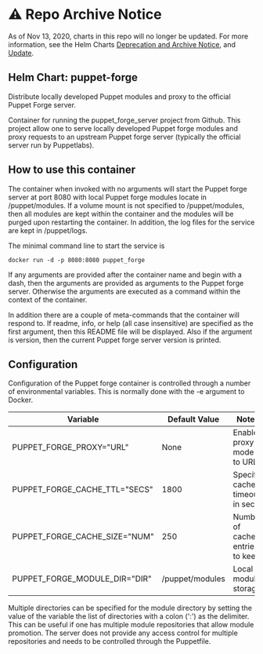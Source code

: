 # ⚠️ Repo Archive Notice

As of Nov 13, 2020, charts in this repo will no longer be updated.
For more information, see the Helm Charts [Deprecation and Archive Notice](https://github.com/helm/charts#%EF%B8%8F-deprecation-and-archive-notice), and [Update](https://helm.sh/blog/charts-repo-deprecation/).

Helm Chart: puppet-forge
-----------------------
Distribute locally developed Puppet modules and proxy to the official Puppet Forge server.

Container for running the puppet_forge_server project from Github. This
project allow one to serve locally developed Puppet forge modules and
proxy requests to an upstream Puppet forge server (typically the official
server run by Puppetlabs).

How to use this container
-------------------------
The container when invoked with no arguments will start the Puppet forge
server at port 8080 with local Puppet forge modules locate in /puppet/modules.
If a volume mount is not specified to /puppet/modules, then all modules are
kept within the container and the modules will be purged upon restarting
the container. In addition, the log files for the service are kept in
/puppet/logs.

The minimal command line to start the service is
````
docker run -d -p 8080:8080 puppet_forge
````

If any arguments are provided after the container name and begin with a dash,
then the arguments are provided as arguments to the Puppet forge server.
Otherwise the arguments are executed as a command within the context of the
container.

In addition there are a couple of meta-commands that the container will
respond to. If readme, info, or help (all case insensitive) are specified
as the first argument, then this README file will be displayed. Also if
the argument is version, then the current Puppet forge server version is
printed.

Configuration
-------------
Configuration of the Puppet forge container is controlled through a number
of environmental variables. This is normally done with the -e argument to
Docker.

Variable                      | Default Value | Notes
------------------------------|---------------|--------------------------------
PUPPET_FORGE_PROXY="URL"      | None          | Enable proxy mode to URL
PUPPET_FORGE_CACHE_TTL="SECS" | 1800          | Specify cache timeout in secs
PUPPET_FORGE_CACHE_SIZE="NUM" | 250           | Number of cache entries to keep
PUPPET_FORGE_MODULE_DIR="DIR" | /puppet/modules | Local module storage

Multiple directories can be specified for the module directory by setting the
value of the variable the list of directories with a colon (':') as the
delimiter. This can be useful if one has multiple module repositories that
allow module promotion. The server does not provide any access control for
multiple repositories and needs to be controlled through the Puppetfile.
